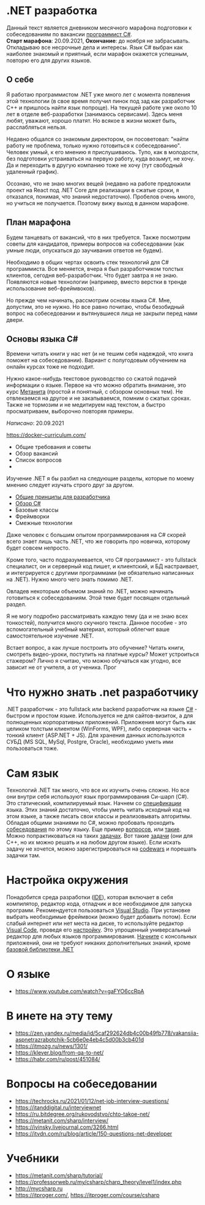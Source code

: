 # .NET разработка

Данный текст является дневником месячного марафона подготовки к собеседованиям по вакансии [программист C#](https://hh.ru/search/vacancy?area=1&fromSearchLine=true&st=searchVacancy&text=%D0%BF%D1%80%D0%BE%D0%B3%D1%80%D0%B0%D0%BC%D0%BC%D0%B8%D1%81%D1%82+c%23).  
__Старт марафона__: 20.09.2021, __Окончание__: до ноября не забрасывать.  
Откладываю все несрочные дела и интересы. Язык C# выбран как наиболее знакомый и приятный, если марафон окажется успешным, повторю его для других языков.

## О себе

Я работаю программистом .NET уже много лет с момента появления этой технологии (в свое время получил пинок под зад как разработчик C++ и пришлось найти язык попроще). На текущей работе уже около 10 лет в отделе веб-разработки (занимаюсь сервисами). Здесь меня любят, уважают, хорошо платят. Но всякое в жизни может быть, расслабляться нельзя.

Недавно общался со знакомым директором, он посоветовал: "найти работу не проблема, только нужно готовиться к собеседованию". Человек умный, к его мнению я прислушиваюсь. Тупо, как в молодости, без подготовки устраиваться на первую работу, куда возьмут, не хочу. Да и переходить в другую компанию тоже не хочу (тут свободный удаленный график).

Осознаю, что не знаю многих вещей (недавно на работе предложили проект на React под .NET Core для реализации в сжатые сроки, я отказался, понимая, что знаний недостаточно). Пробелов очень много, но учиться не получается. Поэтому вижу выход в данном марафоне.

## План марафона

Будем танцевать от вакансий, что в них требуется. Также посмотрим советы для кандидатов, примеры вопросов на собеседовании (как умные люди, опускаться до заучивания ответов не будем). 

Необходимо в общих чертах освоить стек технологий для C# программиста. Все меняется, вчера я был разработчиком толстых клиентов, сегодня веб-разработчик. Что будет завтра я не знаю. Появляются новые технологии (например, вместо верстки в тренде использование веб-фреймвоков).

Но прежде чем начинать, рассмотрим основы языка C#. Мне, допустим, это не нужно. Но все равно почитаю, чтобы безобидный вопрос на собеседовании и вытянувшиеся лица не закрыли перед нами двери.

## Основы языка C#

Времени читать книги у нас нет (и не тешим себя надеждой, что книга поможет на собеседовании). Вариант с полугодовым обучением на онлайн курсах тоже не подходит.

Нужно какое-нибудь текстовое руководство со сжатой подачей информации о языке. Первое на что можно обратить внимание, это курс [Метанита](https://metanit.com/sharp/tutorial/) (простой и понятный, с обзором основных тем). Не отвлекаемся на другое и не закапываемся, помним о сжатых сроках. Также не тормозим и не медитируем над текстом, а быстро просматриваем, выборочно повторяя примеры. 

_Написано_: 20.09.2021



https://docker-curriculum.com/

* Общие требования и советы
* Обзор вакансий
* Список вопросов
* 

Изучение .NET я бы разбил на следующие разделы, которые по моему мнению следует изучать строго друг за другом.

* [Общие принципы для разработчика](Principles.md)
* [Обзор C#](Review.md)
* Базовые классы
* Фреймворки
* Смежные технологии

Даже человек с большим опытом программирования на C# скорей всего знает лишь часть .NET, что же говорить про новичка, которому будет совсем непросто.

Кроме того, часто подразумевается, что C# программист - это fullstack специалист, он и серверный код пишет, и клиентский, и БД настраивает, и интегрируется с другими программами (не обязательно написанных на .NET). Нужно много чего знать помимо .NET.

Овладев некоторым объемом знаний по .NET, можно начинать готовиться к собеседованиям. Этой теме будет посвящен отдельный раздел.

Я не могу подробно рассматривать каждую тему (да и не знаю всех тонкостей), получится много скучного текста. Данное пособие - это вспомогательный учебный материал, который облегчит ваше самостоятельное изучение .NET.

Встает вопрос, а как лучше построить это обучение? Читать книги, смотреть видео-уроки, поступить на платные курсы? Может устроиться стажером? Лично я считаю, что можно обучаться как угодно, все зависит не от учителя, а от ученика. Прог

# Что нужно знать .net разработчику

.NET разработчик - это fullstack или backend разработчик на языке [C#](https://ru.wikipedia.org/wiki/C_Sharp) - быстром и простом языке.
Используется не для сайтов-визиток, а для полноценных корпоративных приложений. Приложения могут быть как целиком толстым клиентом (WinForms, WPF), либо серверная часть + тонкий клиент (ASP.NET + JS).
Для хранения данных используются СУБД (MS SQL, MySql, Postgre, Oracle), необходимо уметь ими пользоваться тоже.

# Сам язык

Технологий .NET так много, что все их изучить очень сложно. Но все они внутри себя используют язык программирования Си-шарп (C#).
Это статический, компилируемый язык.
Начнем со [спецификации](https://docs.microsoft.com/ru-ru/dotnet/csharp/language-reference/language-specification/introduction) языка.
Этих знаний достаточно, чтобы уметь читать исходный код на этом языке, а также писать свои классы и реализовывать алгоритмы.
Обладая общими знаниями по C#, можно пробовать проходить [собеседования](https://bool.dev/blog/detail/voprosy-na-sobesedovanii-po-c) по этому языку. Еще пример [вопросов](https://habr.com/ru/post/328504/), или [такие](https://zen.yandex.ru/media/id/5c55c96186e4a700adce7631/voprosy-na-sobesedovaniiah-po-c-i-net-na-poziciiu-juniormiddle-chast-1-5c5881a7394f1500aae3995b).
Можно попрактиковаться на таких [задачах](https://metanit.com/sharp/practice/1.1.php). Вот такие [задачи](http://cppstudio.com/cat/285/) (они для C++, но их можно решать и на любом другом языке).
Если искать задачу не хочется, можно зарегистрироваться на [codewars](https://www.codewars.com/) и порешать задачки там.

# Настройка окружения

Понадобится среда разработки ([IDE](https://ru.wikipedia.org/wiki/%D0%98%D0%BD%D1%82%D0%B5%D0%B3%D1%80%D0%B8%D1%80%D0%BE%D0%B2%D0%B0%D0%BD%D0%BD%D0%B0%D1%8F_%D1%81%D1%80%D0%B5%D0%B4%D0%B0_%D1%80%D0%B0%D0%B7%D1%80%D0%B0%D0%B1%D0%BE%D1%82%D0%BA%D0%B8)), которая включает в себя компилятор, редактор кода, отладчик и все необходимое для запуска программ.
Рекомендуется пользоваться [Visual Studio](https://visualstudio.microsoft.com/ru/thank-you-downloading-visual-studio/?sku=Community). При установке выбрать необходимые фреймвоки (можно будет добавить потом).
Если слабый интернет или нет места на диске, то используйте редактор [Visual Code](https://code.visualstudio.com/docs/?dv=win), проведя его [настройку](https://code.visualstudio.com/docs/languages/csharp). Это упрощенный универсальный редактор для любых языков программирования. 
[Начните](https://docs.microsoft.com/ru-ru/dotnet/core/tutorials/with-visual-studio) с консольных приложений, они не требуют никаких дополнительных знаний, кроме [базовой библиотеки .NET](https://docs.microsoft.com/ru-ru/previous-versions/gg145045(v=vs.110))

# О языке

* https://www.youtube.com/watch?v=gaFYO6ccRpA


# В инете на эту тему

* https://zen.yandex.ru/media/id/5caf292624db4c00b49fb778/vakansiia-aspnetrazrabotchik-5cb6e0e4eb4c5d00b3cb401d
* https://itmozg.ru/news/1301/
* https://klever.blog/from-qa-to-net/
* https://habr.com/ru/post/451084/

# Вопросы на собеседовании

* https://techrocks.ru/2021/01/12/net-job-interview-questions/
* https://itanddigital.ru/interviewnet
* https://ru.bitdegree.org/rukovodstvo/chto-takoe-net/
* https://metanit.com/sharp/interview/
* https://ivinsky.livejournal.com/3266.html
* https://itvdn.com/ru/blog/article/150-questions-net-developer

# Учебники

* https://metanit.com/sharp/tutorial/
* https://professorweb.ru/my/csharp/charp_theory/level1/index.php
* http://mycsharp.ru
* https://itproger.com/, https://itproger.com/course/csharp

